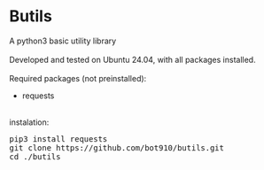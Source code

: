 Butils
======
A python3 basic utility library
<br>
<br>
Developed and tested on Ubuntu 24.04, with all packages installed.
<br>
<br>
Required packages (not preinstalled):
 - requests

<br>
instalation:
<br>
<pre>
pip3 install requests
git clone https://github.com/bot910/butils.git
cd ./butils
</pre>